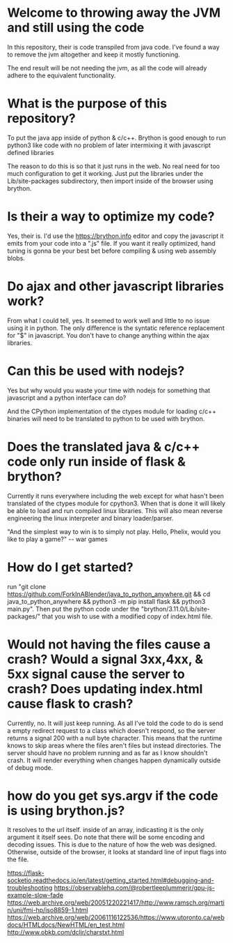 # Welcome to throwing away the JVM and still using the code

In this repository, their is code transpiled from java code. I've found a way to remove the jvm altogether and keep it mostly functioning.

The end result will be not needing the jvm, as all the code will already adhere to the equivalent functionality.

# What is the purpose of this repository?

To put the java app inside of python & c/c++. Brython is good enough to run python3 like code with no problem of later intermixing it with javascript defined libraries

The reason to do this is so that it just runs in the web. No real need for too much configuration to get it working. Just put the libraries under the Lib/site-packages subdirectory, then import inside of the browser using brython.

# Is their a way to optimize my code?

Yes, their is. I'd use the https://brython.info editor and copy the javascript it emits from your code into a ".js" file. If you want it really optimized, hand tuning is gonna be your best bet before compiling & using web assembly blobs.

# Do ajax and other javascript libraries work?

From what I could tell, yes. It seemed to work well and little to no issue using it in python. The only difference is the syntatic reference replacement for "$" in javascript. You don't have to change anything within the ajax libraries.

# Can this be used with nodejs?

Yes but why would you waste your time with nodejs for something that javascript and a python interface can do?

And the CPython implementation of the ctypes module for loading c/c++ binaries will need to be translated to python to be used with brython.

# Does the translated java & c/c++ code only run inside of flask & brython?

Currently it runs everywhere including the web except for what hasn't been translated of the ctypes module for cpython3. When that is done it will likely be able to load and run compiled linux libraries. This will also mean reverse engineering the linux interpreter and binary loader/parser. 

"And the simplest way to win is to simply not play. Hello, Phelix, would you like to play a game?" -- war games

# How do I get started?

run "git clone https://github.com/ForkInABlender/java_to_python_anywhere.git && cd java_to_python_anywhere && python3 -m pip install flask && python3 main.py". Then
 put the python code under the "brython/3.11.0/Lib/site-packages/" that you wish to use with a modified copy of index.html file.

# Would not having the files cause a crash? Would a signal 3xx,4xx, & 5xx signal cause the server to crash? Does updating index.html cause flask to crash?

Currently, no. It will just keep running. As all I've told the code to do is send a empty redirect request to a class which doesn't respond, so the server returns
 a signal 200 with a null byte character. This means that the runtime knows to skip areas where the files aren't files but instead directories. The server should
  have no problem running and as far as I know shouldn't crash. It will render everything when changes happen dynamically outside of debug mode.

# how do you get sys.argv if the code is using brython.js?

It resolves to the url itself. inside of an array, indicasting it is the only argument it itself sees. Do note that there will be some encoding and decoding issues.
 This is due to the nature of how the web was designed. Otherwise, outside of the browser, it looks at standard line of input flags into the file.

https://flask-socketio.readthedocs.io/en/latest/getting_started.html#debugging-and-troubleshooting
https://observablehq.com/@robertleeplummerjr/gpu-js-example-slow-fade
https://web.archive.org/web/20051220221417/http://www.ramsch.org/martin/uni/fmi-hp/iso8859-1.html
https://web.archive.org/web/20061116122536/https://www.utoronto.ca/webdocs/HTMLdocs/NewHTML/en_test.html
http://www.obkb.com/dcljr/charstxt.html 

